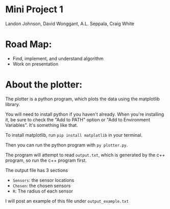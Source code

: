 # Mini Project 1
Landon Johnson,
David Wonggant,
A.L. Seppala,
Craig White

# Road Map:
- Find, implement, and understand algorithm
- Work on presentation

# About the plotter:
The plotter is a python program, which plots the data using the matplotlib library.

You will need to install python if you haven't already.  When you're installing it, be sure to check the "Add to PATH" option or "Add to Environment Variables".  It's something like that.

To install matplotlib, run `pip install matplotlib` in your terminal.

Then you can run the python program with `py plotter.py`.

The program will attempt to read `output.txt`, which is generated by the c++ program, so run the c++ program first.

The output file has 3 sections
- `Sensors`: the sensor locations
- `Chosen`: the chosen sensors
- `R`: The radius of each sensor

I will post an example of this file under `output_example.txt`
